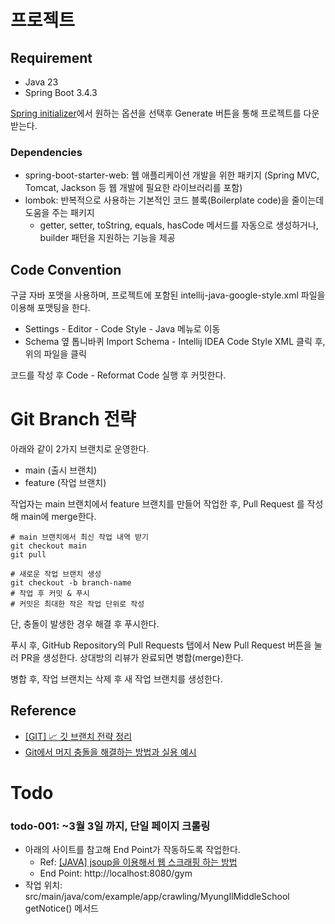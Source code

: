# 프로젝트 

## Requirement

- Java 23
- Spring Boot 3.4.3

[Spring initializer](https://start.spring.io)에서 원하는 옵션을 선택후 Generate 버튼을 통해 프로젝트를 다운 받는다.

### Dependencies

- spring-boot-starter-web: 웹 애플리케이션 개발을 위한 패키지 (Spring MVC, Tomcat, Jackson 등 웹 개발에 필요한 라이브러리를 포함)
- lombok: 반복적으로 사용하는 기본적인 코드 블록(Boilerplate code)을 줄이는데 도움을 주는 패키지
    - getter, setter, toString, equals, hasCode 메서드를 자동으로 생성하거나, builder 패턴을 지원하는 기능을 제공

## Code Convention

구글 자바 포맷을 사용하며, 프로젝트에 포함된 intellij-java-google-style.xml 파일을 이용해 포맷팅을 한다.

- Settings - Editor - Code Style - Java 메뉴로 이동
- Schema 옆 톱니바퀴 Import Schema - Intellij IDEA Code Style XML 클릭 후, 위의 파일을 클릭

코드를 작성 후 Code - Reformat Code 실행 후 커밋한다.


# Git Branch 전략

아래와 같이 2가지 브랜치로 운영한다.

- main (출시 브랜치)
- feature (작업 브랜치)

작업자는 main 브랜치에서 feature 브랜치를 만들어 작업한 후, Pull Request 를 작성해 main에 merge한다.

```shell
# main 브랜치에서 최신 작업 내역 받기
git checkout main
git pull

# 새로운 작업 브랜치 생성 
git checkout -b branch-name
# 작업 후 커밋 & 푸시
# 커밋은 최대한 작은 작업 단위로 작성
```

단, 충돌이 발생한 경우 해결 후 푸시한다.

푸시 후, GitHub Repository의 Pull Requests 탭에서 New Pull Request 버튼을 눌러 PR을 생성한다.
상대방의 리뷰가 완료되면 병합(merge)한다.

병합 후, 작업 브랜치는 삭제 후 새 작업 브랜치를 생성한다.

## Reference

- [[GIT] 📈 깃 브랜치 전략 정리](https://inpa.tistory.com/entry/GIT-⚡%EF%B8%8F-github-flow-git-flow-📈-브랜치-전략#)
- [Git에서 머지 충돌을 해결하는 방법과 실용 예시](https://www.freecodecamp.org/korean/news/how-to-resolve-merge-conflicts-in-git/)


# Todo

### todo-001: ~3월 3일 까지, 단일 페이지 크롤링
- 아래의 사이트를 참고해 End Point가 작동하도록 작업한다.
    - Ref: [[JAVA] jsoup을 이용해서 웹 스크래핑 하는 방법](https://hyeonju0121.tistory.com/73)
    - End Point: http://localhost:8080/gym
- 작업 위치: src/main/java/com/example/app/crawling/MyungIlMiddleSchool getNotice() 메서드
